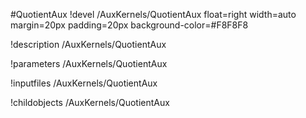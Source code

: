 <!-- MOOSE Object Documentation Stub: Remove this when content is added. -->
#QuotientAux
!devel /AuxKernels/QuotientAux float=right width=auto margin=20px padding=20px background-color=#F8F8F8

!description /AuxKernels/QuotientAux

!parameters /AuxKernels/QuotientAux

!inputfiles /AuxKernels/QuotientAux

!childobjects /AuxKernels/QuotientAux
